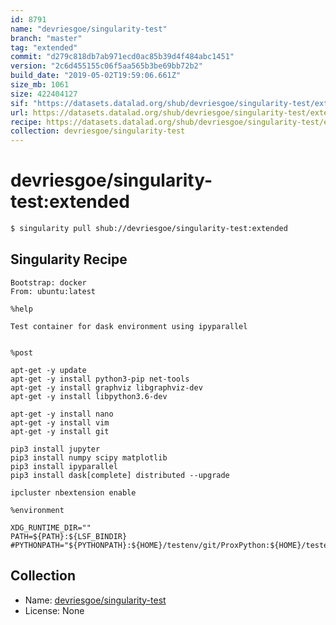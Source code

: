 ```yaml
---
id: 8791
name: "devriesgoe/singularity-test"
branch: "master"
tag: "extended"
commit: "d279c818db7ab971ecd0ac85b39d4f484abc1451"
version: "2c6d455155c06f5aa565b3be69bb72b2"
build_date: "2019-05-02T19:59:06.661Z"
size_mb: 1061
size: 422404127
sif: "https://datasets.datalad.org/shub/devriesgoe/singularity-test/extended/2019-05-02-d279c818-2c6d4551/2c6d455155c06f5aa565b3be69bb72b2.simg"
url: https://datasets.datalad.org/shub/devriesgoe/singularity-test/extended/2019-05-02-d279c818-2c6d4551/
recipe: https://datasets.datalad.org/shub/devriesgoe/singularity-test/extended/2019-05-02-d279c818-2c6d4551/Singularity
collection: devriesgoe/singularity-test
---
```


# devriesgoe/singularity-test:extended

```bash
$ singularity pull shub://devriesgoe/singularity-test:extended
```

## Singularity Recipe

```singularity
Bootstrap: docker
From: ubuntu:latest

%help

Test container for dask environment using ipyparallel


%post

apt-get -y update
apt-get -y install python3-pip net-tools
apt-get -y install graphviz libgraphviz-dev
apt-get -y install libpython3.6-dev

apt-get -y install nano
apt-get -y install vim
apt-get -y install git

pip3 install jupyter
pip3 install numpy scipy matplotlib
pip3 install ipyparallel
pip3 install dask[complete] distributed --upgrade

ipcluster nbextension enable

%environment

XDG_RUNTIME_DIR=""
PATH=${PATH}:${LSF_BINDIR}
#PYTHONPATH="${PYTHONPATH}:${HOME}/testenv/git/ProxPython:${HOME}/testenv/git/samsara/python
```

## Collection

 - Name: [devriesgoe/singularity-test](https://github.com/devriesgoe/singularity-test)
 - License: None

